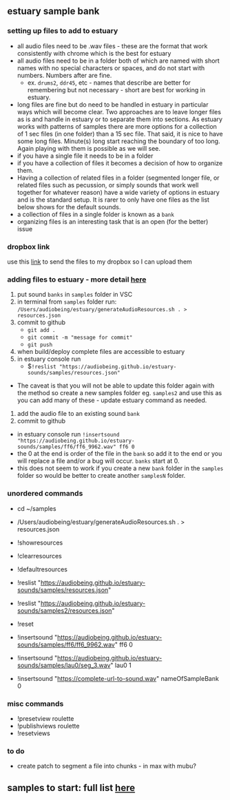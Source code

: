 ## estuary sample bank

### setting up files to add to estuary 
- all audio files need to be .wav files - these are the format that work consistently with chrome which is the best for estuary
- all audio files need to be in a folder both of which are named with short names with no special characters or spaces, and do not start with numbers. Numbers after are fine. 
    - ex. `drums2`, `ddr45`, etc - names that describe are better for remembering but not necessary - short are best for working in estuary. 
- long files are fine but do need to be handled in estuary in particular ways which will become clear. Two approaches are to leave longer files as is and handle in estuary or to separate them into sections. As estuary works with patterns of samples there are more options for a collection of 1 sec files (in one folder) than a 15 sec file. That said, it is nice to have some long files. Minute(s) long start reaching the boundary of too long. Again playing with them is possible as we will see. 
- if you have a single file it needs to be in a folder
- if you have a collection of files it becomes a decision of how to organize them. 
- Having a collection of related files in a folder (segmented longer file, or related files such as pecussion, or simply sounds that work well together for whatever reason) have a wide variety of options in estuary and is the standard setup. It is rarer to only have one files as the list below shows for the default sounds.
- a collection of files in a single folder is known as a `bank`
- organizing files is an interesting task that is an open (for the better) issue

### dropbox link
use this [link](https://www.dropbox.com/request/0l8RIjdTwMvtDAlGHUwM) to send the files to my dropbox so I can upload them

### adding files to estuary - more detail [here](addAudioToEstuary.md)
1. put sound `banks` in `samples` folder in VSC
2. in terminal from `samples` folder run: 
`/Users/audiobeing/estuary/generateAudioResources.sh . > resources.json`
3. commit to github
    - `git add .`
    - `git commit -m "message for commit"`
    - `git push`
4. when build/deploy complete files are accessible to estuary
5. in estuary console run
    - $`!reslist "https://audiobeing.github.io/estuary-sounds/samples/resources.json"`
- The caveat is that you will not be able to update this folder again with the method so create a new samples folder eg. `samples2` and use this as you can add many of these - update estuary command as needed. 
1. add the audio file to an existing sound `bank`
2. commit to github
- in estuary console run 
`!insertsound "https://audiobeing.github.io/estuary-sounds/samples/ff6/ff6_9962.wav" ff6 0`
- the 0 at the end is order of the file in the `bank` so add it to the end or you will replace a file and/or a bug will occur. `banks` start at 0. 
- this does not seem to work if you create a new `bank` folder in the `samples` folder so would be better to create another `samplesN` folder. 

### unordered commands 
- cd ~/samples
- /Users/audiobeing/estuary/generateAudioResources.sh . > resources.json

- !showresources
- !clearresources
- !defaultresources
- !reslist "https://audiobeing.github.io/estuary-sounds/samples/resources.json"
- !reslist "https://audiobeing.github.io/estuary-sounds/samples2/resources.json"

- !reset
- !insertsound "https://audiobeing.github.io/estuary-sounds/samples/ff6/ff6_9962.wav" ff6 0
- !insertsound "https://audiobeing.github.io/estuary-sounds/samples/lau0/seg_3.wav" lau0 1

- !insertsound "https://complete-url-to-sound.wav" nameOfSampleBank 0

### misc commands
- !presetview roulette
- !publishviews roulette
- !resetviews
### to do
- create patch to segment a file into chunks - in max with mubu?
## samples to start: full list [here](samplesList.md)

	
